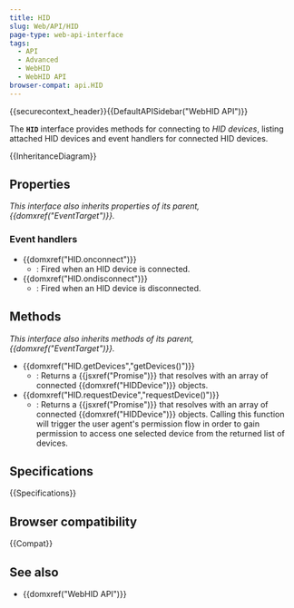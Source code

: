 ```yaml
---
title: HID
slug: Web/API/HID
page-type: web-api-interface
tags:
  - API
  - Advanced
  - WebHID
  - WebHID API
browser-compat: api.HID
---
```

{{securecontext_header}}{{DefaultAPISidebar("WebHID API")}}

The **`HID`** interface provides methods for connecting to _HID devices_, listing attached HID devices and event handlers for connected HID devices.

{{InheritanceDiagram}}

## Properties

_This interface also inherits properties of its parent, {{domxref("EventTarget")}}._

### Event handlers

- {{domxref("HID.onconnect")}}
  - : Fired when an HID device is connected.
- {{domxref("HID.ondisconnect")}}
  - : Fired when an HID device is disconnected.

## Methods

_This interface also inherits methods of its parent, {{domxref("EventTarget")}}._

- {{domxref("HID.getDevices","getDevices()")}}
  - : Returns a {{jsxref("Promise")}} that resolves with an array of connected {{domxref("HIDDevice")}} objects.
- {{domxref("HID.requestDevice","requestDevice()")}}
  - : Returns a {{jsxref("Promise")}} that resolves with an array of connected {{domxref("HIDDevice")}} objects. Calling this function will trigger the user agent's permission flow in order to gain permission to access one selected device from the returned list of devices.

## Specifications

{{Specifications}}

## Browser compatibility

{{Compat}}

## See also

- {{domxref("WebHID API")}}

